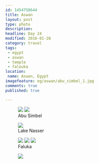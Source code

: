 ```yaml
---
id: 1454758644
title: Aswan
layout: post
type: photo
description: 
headline: Day 24
modified: 2016-01-28
category: travel
tags:
 - egypt
 - aswan
 - temple
 - falouka
location:
 name: Aswan, Egypt
imagefeature: eg/aswan/abu_simbel_1.jpg
comments: true
published: true

---
```


<figure class="half">
  <a href="/images/eg/aswan/abu_simbel_1.jpg"><img src="/images/scale/eg/aswan/abu_simbel_1.jpg"/></a>
  <a href="/images/eg/aswan/abu_simbel_2.jpg"><img src="/images/scale/eg/aswan/abu_simbel_2.jpg"/></a>
  <figcaption>Abu Simbel</figcaption>
</figure>

<figure class="">
  <a href="/images/eg/aswan/lake_nasser.jpg"><img src="/images/scale/eg/aswan/lake_nasser.jpg"/></a>
  <figcaption>Lake Nasser</figcaption>
</figure>

<figure class="third">
  <a href="/images/eg/aswan/falouka_2.jpg"><img src="/images/scale/eg/aswan/falouka_2.jpg"/></a>
  <a href="/images/eg/aswan/falouka_3.jpg"><img src="/images/scale/eg/aswan/falouka_3.jpg"/></a>
  <a href="/images/eg/aswan/falouka_4.jpg"><img src="/images/scale/eg/aswan/falouka_4.jpg"/></a>
  <figcaption>Faluka</figcaption>
</figure>

<figure class="">
  <a href="/images/eg/aswan/abu_simbel_dog.jpg"><img src="/images/scale/eg/aswan/abu_simbel_dog.jpg"/></a>
</figure>

